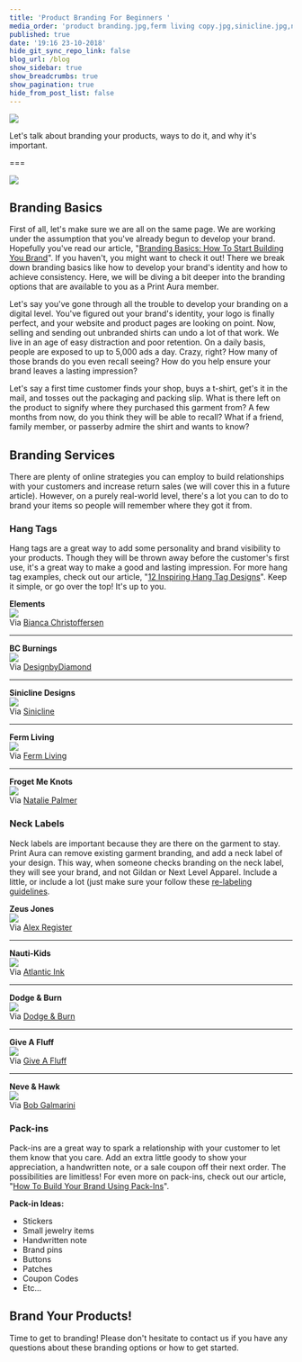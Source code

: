 ```yaml
---
title: 'Product Branding For Beginners '
media_order: 'product branding.jpg,ferm living copy.jpg,sinicline.jpg,neve hawk.png,BC Burnings.jpg,Zeus Jones.jpg,dodge and burn.jpg,give a fluff.jpg,atlantic ink.jpg,Elements.jpg,forget me knots.jpg'
published: true
date: '19:16 23-10-2018'
hide_git_sync_repo_link: false
blog_url: /blog
show_sidebar: true
show_breadcrumbs: true
show_pagination: true
hide_from_post_list: false
---
```


![](product%20branding.jpg)

Let's talk about branding your products, ways to do it, and why it's important.  

===

![](product%20branding.jpg)

## Branding Basics 

First of all, let's make sure we are all on the same page. We are working under the assumption that you've already begun to develop your brand. Hopefully you've read our article, "[Branding Basics: How To Start Building You Brand](https://blog.printaura.com/blog/tutorials/branding-basics-how-to-start-building-your-brand)". If you haven't, you might want to check it out! There we break down branding basics like how to develop your brand's identity and how to achieve consistency. Here, we will be diving a bit deeper into the branding options that are available to you as a Print Aura member. 

Let's say you've gone through all the trouble to develop your branding on a digital level. You've figured out your brand's identity, your logo is finally perfect, and your website and product pages are looking on point. Now, selling and sending out unbranded shirts can undo a lot of that work. We live in an age of easy distraction and poor retention. On a daily basis, people are exposed to up to 5,000 ads a day. Crazy, right? How many of those brands do you even recall seeing? How do you help ensure your brand leaves a lasting impression?

Let's say a first time customer finds your shop, buys a t-shirt, get's it in the mail, and tosses out the packaging and packing slip. What is there left on the product to signify where they purchased this garment from? A few months from now, do you think they will be able to recall? What if a friend, family member, or passerby admire the shirt and wants to know? 

## Branding Services 

There are plenty of online strategies you can employ to build relationships with your customers and increase return sales (we will cover this in a future article). However, on a purely real-world level, there's a lot you can to do to brand your items so people will remember where they got it from. 

### Hang Tags 

Hang tags are a great way to add some personality and brand visibility to your products. Though they will be thrown away before the customer's first use, it's a great way to make a good and lasting impression. For more hang tag examples, check out our article, "[12 Inspiring Hang Tag Designs](https://blog.printaura.com/blog/blog-posts/12-inspiring-hang-tag-designs)". Keep it simple, or go over the top! It's up to you.

**Elements**<br>
![](Elements.jpg)<br>
Via [Bianca Christoffersen](https://www.behance.net/biancachristoffersen)

-----------------------------------

**BC Burnings**<br>
![](BC%20Burnings.jpg)<br>
Via [DesignbyDiamond](https://dribbble.com/DesignbyDiamond)

-----------------------------------

**Sinicline Designs**<br>
![](sinicline.jpg)<br>
Via [Sinicline](https://www.behance.net/sinicline) 

-----------------------------------

**Ferm Living**<br>
![](ferm%20living%20copy.jpg)<br>
Via [Ferm Living](http://blog.ferm-living.com/2010/01/new-hangtags-for-kids.html)

-----------------------------------

**Froget Me Knots**<br>
![](forget%20me%20knots.jpg)<br>
Via [Natalie Palmer](https://www.behance.net/natalielouisepalmer)

### Neck Labels 

Neck labels are important because they are there on the garment to stay. Print Aura can remove existing garment branding, and add a neck label of your design. This way, when someone checks branding on the neck label, they will see your brand, and not Gildan or Next Level Apparel. Include a little, or include a lot (just make sure your follow these [re-labeling guidelines](https://printaura.com/guide-legal-requirements-t-shirt-relabeling). 

**Zeus Jones**<br>
![](Zeus%20Jones.jpg)<br>
Via [Alex Register](https://dribbble.com/AlexRegister) 

-----------------------------------

**Nauti-Kids**<br>
![](atlantic%20ink.jpg)<br>
Via [Atlantic Ink](https://www.instagram.com/atlanticinkcrew/) 

-----------------------------------

**Dodge & Burn**<br>
![](dodge%20and%20burn.jpg)<br>
Via [Dodge & Burn](https://www.dodgeandburn.com/)

-----------------------------------

**Give A Fluff**<br>
![](give%20a%20fluff.jpg)<br>
Via [Give A Fluff](https://giveafluff.com/)

-----------------------------------

**Neve & Hawk**<br>
![](neve%20hawk.png)<br>
Via [Bob Galmarini](https://dribbble.com/bgalmar)

### Pack-ins

Pack-ins are a great way to spark a relationship with your customer to let them know that you care. Add an extra little goody to show your appreciation, a handwritten note, or a sale coupon off their next order. The possibilities are limitless! For even more on pack-ins, check out our article, "[How To Build Your Brand Using Pack-Ins](https://blog.printaura.com/blog/tutorials/how-to-build-your-brand-using-pack-ins)". 

**Pack-in Ideas:**

* Stickers 
* Small jewelry items 
* Handwritten note
* Brand pins 
* Buttons 
* Patches 
* Coupon Codes
* Etc...


## Brand Your Products!

Time to get to branding! Please don't hesitate to contact us if you have any questions about these branding options or how to get started. 

